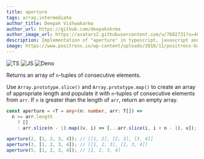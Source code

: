 ```yaml
---
title: aperture
tags: array,intermediate
author_title: Deepak Vishwakarma
author_url: https://github.com/deepakshrma
author_image_url: https://avatars2.githubusercontent.com/u/7682731?s=400
description: Implementation of "aperture" in typescript, javascript and deno.
image: https://www.positronx.io/wp-content/uploads/2018/11/positronx-banner-1152-1.jpg
---
```


![TS](https://img.shields.io/badge/supports-typescript-blue.svg?style=flat-square)
![JS](https://img.shields.io/badge/supports-javascript-yellow.svg?style=flat-square)
![Deno](https://img.shields.io/badge/supports-deno-green.svg?style=flat-square)

Returns an array of `n`-tuples of consecutive elements.

Use `Array.prototype.slice()` and `Array.prototype.map()` to create an array of appropriate length and populate it with `n`-tuples of consecutive elements from `arr`.
If `n` is greater than the length of `arr`, return an empty array.

```ts title="typescript"
const aperture = <T = any>(n: number, arr: T[]) =>
  n >= arr.length
    ? []
    : arr.slice(n - 1).map((v, i) => [...arr.slice(i, i + n - 1), v]);
```

```ts title="typescript"
aperture(2, [1, 2, 3, 4]); // [[1, 2], [2, 3], [3, 4]]
aperture(3, [1, 2, 3, 4]); // [[1, 2, 3], [2, 3, 4]]
aperture(5, [1, 2, 3, 4]); // [1, 2, 3, 4]
```
